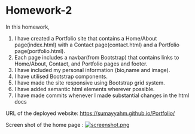 # Homework-2

In this homework,
1. I have created a Portfolio site that contains a Home/About page(index.html) with a Contact page(contact.html) and a Portfolio page(portfolio.html).
2. Each page includes a navbar(from Bootstrap) that contains links to Home/About, Contact, and Portfolio pages and footer. 
3. I have included my personal information (bio,name and image).
4. I have utilised Bootstrap components.
5. I have made the site responsive using Bootstrap grid system.
6. I have added semantic html elements wherever possible.
7. I have made commits whenever I made substantial changes in the html docs


URL of the deployed website: https://sumayyahm.github.io/Portfolio/

Screen shot of the home page :
[![screenshot.png](https://i.postimg.cc/nrnGkMVF/screenshot.png)](https://postimg.cc/2bXWjkBM)



